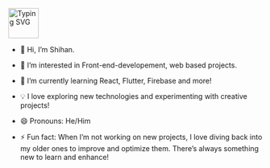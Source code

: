 <a href="https://git.io/typing-svg"><img height="60px" alt="Typing SVG" src="https://readme-typing-svg.demolab.com/?&font=Nova+Mono&size=25&duration=3000&pause=2000&lines=Fron-end+enthusiast;Tech+Explorer;JavaScrpit+worker;Web+Developer"></a>

- 👋 Hi, I’m Shihan.
- 👀 I’m interested in Front-end-developement, web based projects.
- 🌱 I’m currently learning React, Flutter, Firebase and more!
- 💡 I love exploring new technologies and experimenting with creative projects!
- 😄 Pronouns: He/Him
  
- ⚡ Fun fact: When I’m not working on new projects, I love diving back into my older ones to improve and optimize them. There’s always something new to learn and enhance! 
  <!---- 📫 How to reach me:  ... --->
<!---
ShihanRishad/ShihanRishad is a ✨ special ✨ repository because its `README.md` (this file) appears on your GitHub profile.
You can click the Preview link to take a look at your changes.
--->
